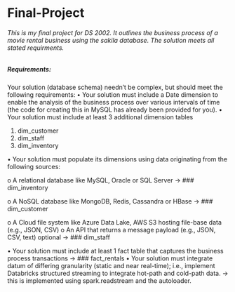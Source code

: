 # Final-Project
###### This is my final project for DS 2002. It outlines the business process of a movie rental business using the sakila database. The solution meets all stated requirments.

##### Requirements:
Your solution (database schema) needn’t be complex, but should meet the following requirements:
• Your solution must include a Date dimension to enable the analysis of the business process over various intervals of time (the code for creating this in MySQL has already been provided for you).
• Your solution must include at least 3 additional dimension tables
  1) dim_customer
  2) dim_staff
  3) dim_inventory

• Your solution must populate its dimensions using data originating from the following sources:

o A relational database like MySQL, Oracle or SQL Server -> ### dim_inventory

o A NoSQL database like MongoDB, Redis, Cassandra or HBase -> ### dim_customer

o A Cloud file system like Azure Data Lake, AWS S3 hosting file-base data (e.g., JSON, CSV) o An API that returns a message payload (e.g., JSON, CSV, text) optional -> ### dim_staff

• Your solution must include at least 1 fact table that captures the business process transactions -> ### fact_rentals
• Your solution must integrate datum of differing granularity (static and near real-time); i.e.,
implement Databricks structured streaming to integrate hot-path and cold-path data. -> this is implemented using spark.readstream and the autoloader.
